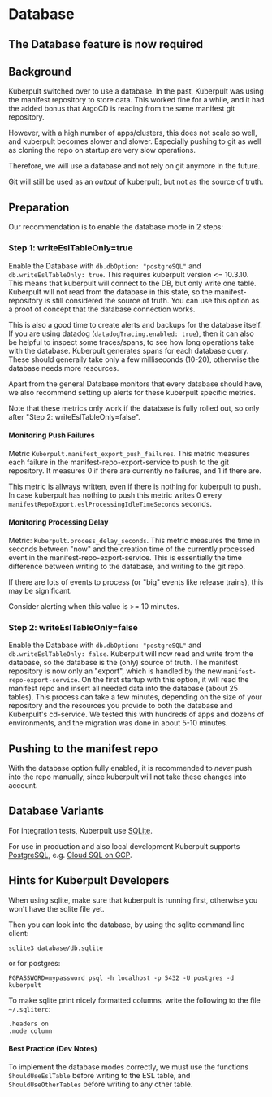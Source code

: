 # Database

## The Database feature is now required

## Background

Kuberpult switched over to use a database.
In the past, Kuberpult was using the manifest repository to store data.
This worked fine for a while, and it had the added bonus
that ArgoCD is reading from the same manifest git repository.

However, with a high number of apps/clusters, this does not scale so well, and
kuberpult becomes slower and slower. Especially pushing to git as well as cloning
the repo on startup are very slow operations.

Therefore, we will use a database and not rely on git anymore in the future.

Git will still be used as an *output* of kuberpult, but not as the source of truth.

## Preparation

Our recommendation is to enable the database mode in 2 steps:

### Step 1: writeEslTableOnly=true

Enable the Database with `db.dbOption: "postgreSQL"` and `db.writeEslTableOnly: true`.
This requires kuberpult version <= 10.3.10.
This means that kuberpult will connect to the DB, but only write one table.
Kuberpult will not read from the database in this state,
so the manifest-repository is still considered the source of truth.
You can use this option as a proof of concept that the database connection works.

This is also a good time to create alerts and backups for the database itself.
If you are using datadog (`datadogTracing.enabled: true`), then it can also be helpful
to inspect some traces/spans, to see how long operations take with the database.
Kuberpult generates spans for each database query. These should generally take
only a few milliseconds (10-20), otherwise the database needs more resources.

Apart from the general Database monitors that every database should have,
we also recommend setting up alerts for these kuberpult specific metrics.

Note that these metrics only work if the database is fully rolled out, so only after 
"Step 2: writeEslTableOnly=false".

#### Monitoring Push Failures

Metric `Kuberpult.manifest_export_push_failures`.
This metric measures each failure in the manifest-repo-export-service to push to the git repository.
It measures 0 if there are currently no failures, and 1 if there are.

This metric is allways written, even if there is nothing for kuberpult to push.
In case kuberpult has nothing to push this metric writes 0 every `manifestRepoExport.eslProcessingIdleTimeSeconds` seconds.


#### Monitoring Processing Delay

Metric: `Kuberpult.process_delay_seconds`.
This metric measures the time in seconds between "now" and the creation time of the currently processed event
in the manifest-repo-export-service.
This is essentially the time difference between writing to the database,
and writing to the git repo.

If there are lots of events to process (or "big" events like release trains),
this may be significant.

Consider alerting when this value is >= 10 minutes.


### Step 2: writeEslTableOnly=false
Enable the Database with `db.dbOption: "postgreSQL"` and  `db.writeEslTableOnly: false`.
Kuberpult will now read and write from the database,
so the database is the (only) source of truth.
The manifest repository is now only an "export", which is handled by the new `manifest-repo-export-service`.
On the first startup with this option, it will read the manifest repo and insert all needed data
into the database (about 25 tables). This process can take a few minutes,
depending on the size of your repository and the resources you provide to both the database and Kuberpult's cd-service.
We tested this with hundreds of apps and dozens of environments,
and the migration was done in about 5-10 minutes.


## Pushing to the manifest repo
With the database option fully enabled, it is recommended to *never* push into the repo manually,
since kuberpult will not take these changes into account.


## Database Variants

For integration tests, Kuberpult use [SQLite](https://www.sqlite.org/).

For use in production and also local development Kuberpult supports [PostgreSQL](https://www.postgresql.org/),
e.g. [Cloud SQL on GCP](https://cloud.google.com/sql?hl=en).


## Hints for Kuberpult Developers

When using sqlite, make sure that kuberpult is running first, otherwise you won't have
the sqlite file yet.

Then you can look into the database, by using the sqlite command line client:
```shell
sqlite3 database/db.sqlite
```
or for postgres:
```shell
PGPASSWORD=mypassword psql -h localhost -p 5432 -U postgres -d kuberpult
```

To make sqlite print nicely formatted columns,
write the following to the file `~/.sqliterc`:
```text
.headers on
.mode column
```


#### Best Practice (Dev Notes)

To implement the database modes correctly,
we must use the functions `ShouldUseEslTable` before writing to the ESL table,
and `ShouldUseOtherTables` before writing to any other table.
